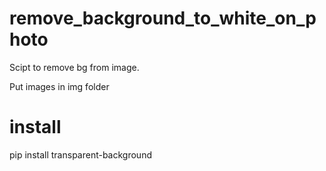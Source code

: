 # remove_background_to_white_on_photo

Scipt to remove bg from image.

Put images in img folder
# install
pip install transparent-background
